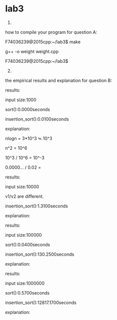 # lab3
1.

how to compile your program for question A: 

F74036239@2015cpp:~/lab3$ make

g++ -o weight weight.cpp

F74036239@2015cpp:~/lab3$

2.

the empirical results and explanation for question B:

results:

input size:1000  

sort():0.0000seconds

insertion_sort():0.0100seconds

explanation:

nlogn = 3*10^3 ≒ 10^3

n^2   = 10^6

10^3 / 10^6 = 10^-3

0.0000... / 0.02 = 

results:

input size:10000

v1/v2 are different.

insertion_sort():1.3100seconds

explanation:

results:

input size:100000

sort():0.0400seconds

insertion_sort():130.2500seconds

explanation:

results:

input size:1000000

sort():0.5700seconds

insertion_sort():12817.1700seconds

explanation:


